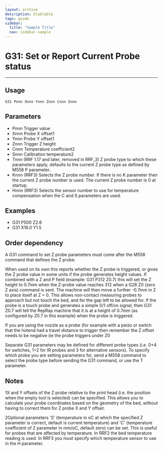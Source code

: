 ```yaml
---
layout: archive
description: blablabla
tags: gcode
sidebar:
  title: "Sample Title"
  nav: sidebar-sample
---
```


# G31: Set or Report Current Probe status #
***

## Usage ##

```
G31 Pnnn Xnnn Ynnn Znnn Cnnn Snnn
```

## Parameters ##

+ Pnnn Trigger value
+ Xnnn Probe X offset1
+ Ynnn Probe Y offset1
+ Znnn Trigger Z height
+ Cnnn Temperature coefficient2
+ Snnn Calibration temperature2
+ Tnnn (RRF 1.17 and later, removed in RRF_3) Z probe type to which these parameters apply, defaults to the current Z probe type as defined by M558 P parameter.
+ Knnn (RRF3) Selects the Z probe number. If there is no K parameter then the current Z probe number is used. The current Z probe number is 0 at startup.
+ Hnnn (RRF3) Selects the sensor number to use for temperature compensation when the C and S parameters are used.

## Examples ##

+ G31 P500 Z2.6
+ G31 X16.0 Y1.5

## Order dependency ##

A G31 command to set Z probe parameters must come after the M558 command that defines the Z probe.

When used on its own this reports whether the Z probe is triggered, or gives the Z probe value in some units if the probe generates height values. If combined with a Z and P field (example: G31 P312 Z0.7) this will set the Z height to 0.7mm when the Z-probe value reaches 312 when a G28 Z0 (zero Z axis) command is sent. The machine will then move a further -0.7mm in Z to place itself at Z = 0. This allows non-contact measuring probes to approach but not touch the bed, and for the gap left to be allowed for. If the probe is a touch probe and generates a simple 0/1 off/on signal, then G31 Z0.7 will tell the RepRap machine that it is at a height of 0.7mm (as configured by Z0.7 in this example) when the probe is triggered.

If you are using the nozzle as a probe (for example with a peizo or switch that the hotend had a travel distance to trigger then remember the Z offset needs to be negative (ie the probe triggers under Z0

Separate G31 parameters may be defined for different probe types (i.e. 0+4 for switches, 1+2 for IR probes and 3 for alternative sensors). To specify which probe you are setting parameters for, send a M558 command to select the probe type before sending the G31 command, or use the T parameter.

## Notes ##

1X and Y offsets of the Z probe relative to the print head (i.e. the position when the empty tool is selected) can be specified. This allows you to calculate your probe coordinates based on the geometry of the bed, without having to correct them for Z probe X and Y offset.

2Optional parameters 'S' (temperature in oC at which the specified Z parameter is correct, default is current temperature) and 'C' (temperature coefficient of Z parameter in mm/oC, default zero) can be set. This is useful for probes that are affected by temperature. In RRF2 the bed temperature reading is used. In RRF3 you must specify which temperature sensor to use in the H parameter.
